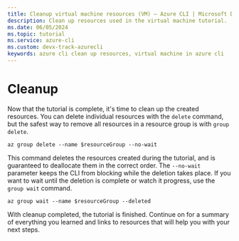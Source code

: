 ```yaml
---
title: Cleanup virtual machine resources (VM) – Azure CLI | Microsoft Docs
description: Clean up resources used in the virtual machine tutorial.
ms.date: 06/05/2024
ms.topic: tutorial
ms.service: azure-cli
ms.custom: devx-track-azurecli
keywords: azure cli clean up resources, virtual machine in azure cli
---
```


# Cleanup

Now that the tutorial is complete, it's time to clean up the created resources. You
can delete individual resources with the `delete` command, but the safest way to remove all resources
in a resource group is with `group delete`.

```azurecli-interactive
az group delete --name $resourceGroup --no-wait
```

This command deletes the resources created during the tutorial, and is guaranteed to deallocate
them in the correct order. The `--no-wait` parameter keeps the CLI from blocking while the
deletion takes place. If you want to wait until the deletion is complete or watch it progress, use the `group wait` command.

```azurecli-interactive
az group wait --name $resourceGroup --deleted
```

With cleanup completed, the tutorial is finished. Continue on for a summary of everything
you learned and links to resources that will help you with your next steps.
